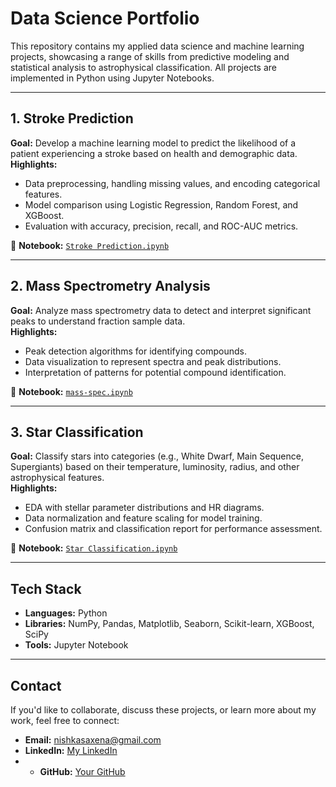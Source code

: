 # Data Science Portfolio

This repository contains my applied data science and machine learning projects, showcasing a range of skills from predictive modeling and statistical analysis to astrophysical classification. 
All projects are implemented in Python using Jupyter Notebooks.

---

## 1. Stroke Prediction
**Goal:** Develop a machine learning model to predict the likelihood of a patient experiencing a stroke based on health and demographic data.  
**Highlights:**
- Data preprocessing, handling missing values, and encoding categorical features.
- Model comparison using Logistic Regression, Random Forest, and XGBoost.
- Evaluation with accuracy, precision, recall, and ROC-AUC metrics.

📂 **Notebook:** [`Stroke Prediction.ipynb`](Stroke%20Prediction-1.ipynb)

---

## 2. Mass Spectrometry Analysis
**Goal:** Analyze mass spectrometry data to detect and interpret significant peaks to understand fraction sample data.  
**Highlights:**
- Peak detection algorithms for identifying compounds.
- Data visualization to represent spectra and peak distributions.
- Interpretation of patterns for potential compound identification.

📂 **Notebook:** [`mass-spec.ipynb`](mass-spec-1.ipynb)

---

## 3. Star Classification
**Goal:** Classify stars into categories (e.g., White Dwarf, Main Sequence, Supergiants) based on their temperature, luminosity, radius, and other astrophysical features.  
**Highlights:**
- EDA with stellar parameter distributions and HR diagrams.
- Data normalization and feature scaling for model training.
- Confusion matrix and classification report for performance assessment.

📂 **Notebook:** [`Star Classification.ipynb`](Star%20Classification.ipynb)

---

## Tech Stack
- **Languages:** Python
- **Libraries:** NumPy, Pandas, Matplotlib, Seaborn, Scikit-learn, XGBoost, SciPy
- **Tools:** Jupyter Notebook

---

## Contact
If you'd like to collaborate, discuss these projects, or learn more about my work, feel free to connect:

- **Email:** nishkasaxena@gmail.com
- **LinkedIn:** [My LinkedIn](https://linkedin.com/in/nishka-saxena)
- - **GitHub:** [Your GitHub](https://github.com/nishka0313)  

